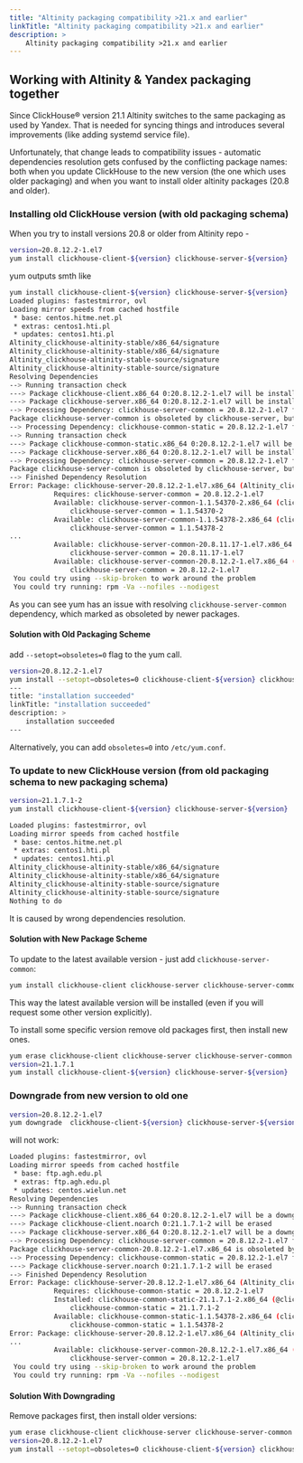 ```yaml
---
title: "Altinity packaging compatibility >21.x and earlier"
linkTitle: "Altinity packaging compatibility >21.x and earlier"
description: >
    Altinity packaging compatibility >21.x and earlier
---
```

## Working with Altinity & Yandex packaging together

Since ClickHouse® version 21.1 Altinity switches to the same packaging as used by Yandex. That is needed for syncing things and introduces several improvements (like adding systemd service file).

Unfortunately, that change leads to compatibility issues - automatic dependencies resolution gets confused by the conflicting package names: both when you update ClickHouse to the new version (the one which uses older packaging) and when you want to install older altinity packages (20.8 and older).

### Installing old ClickHouse version (with old packaging schema)

When you try to install versions 20.8 or older from Altinity repo -

```bash
version=20.8.12.2-1.el7
yum install clickhouse-client-${version} clickhouse-server-${version}
```

yum outputs smth like

```bash
yum install clickhouse-client-${version} clickhouse-server-${version}
Loaded plugins: fastestmirror, ovl
Loading mirror speeds from cached hostfile
 * base: centos.hitme.net.pl
 * extras: centos1.hti.pl
 * updates: centos1.hti.pl
Altinity_clickhouse-altinity-stable/x86_64/signature                                                                                                                                |  833 B  00:00:00
Altinity_clickhouse-altinity-stable/x86_64/signature                                                                                                                                | 1.0 kB  00:00:01 !!!
Altinity_clickhouse-altinity-stable-source/signature                                                                                                                                |  833 B  00:00:00
Altinity_clickhouse-altinity-stable-source/signature                                                                                                                                |  951 B  00:00:00 !!!
Resolving Dependencies
--> Running transaction check
---> Package clickhouse-client.x86_64 0:20.8.12.2-1.el7 will be installed
---> Package clickhouse-server.x86_64 0:20.8.12.2-1.el7 will be installed
--> Processing Dependency: clickhouse-server-common = 20.8.12.2-1.el7 for package: clickhouse-server-20.8.12.2-1.el7.x86_64
Package clickhouse-server-common is obsoleted by clickhouse-server, but obsoleting package does not provide for requirements
--> Processing Dependency: clickhouse-common-static = 20.8.12.2-1.el7 for package: clickhouse-server-20.8.12.2-1.el7.x86_64
--> Running transaction check
---> Package clickhouse-common-static.x86_64 0:20.8.12.2-1.el7 will be installed
---> Package clickhouse-server.x86_64 0:20.8.12.2-1.el7 will be installed
--> Processing Dependency: clickhouse-server-common = 20.8.12.2-1.el7 for package: clickhouse-server-20.8.12.2-1.el7.x86_64
Package clickhouse-server-common is obsoleted by clickhouse-server, but obsoleting package does not provide for requirements
--> Finished Dependency Resolution
Error: Package: clickhouse-server-20.8.12.2-1.el7.x86_64 (Altinity_clickhouse-altinity-stable)
           Requires: clickhouse-server-common = 20.8.12.2-1.el7
           Available: clickhouse-server-common-1.1.54370-2.x86_64 (clickhouse-stable)
               clickhouse-server-common = 1.1.54370-2
           Available: clickhouse-server-common-1.1.54378-2.x86_64 (clickhouse-stable)
               clickhouse-server-common = 1.1.54378-2
...
           Available: clickhouse-server-common-20.8.11.17-1.el7.x86_64 (Altinity_clickhouse-altinity-stable)
               clickhouse-server-common = 20.8.11.17-1.el7
           Available: clickhouse-server-common-20.8.12.2-1.el7.x86_64 (Altinity_clickhouse-altinity-stable)
               clickhouse-server-common = 20.8.12.2-1.el7
 You could try using --skip-broken to work around the problem
 You could try running: rpm -Va --nofiles --nodigest
```

As you can see yum has an issue with resolving `clickhouse-server-common` dependency, which marked as obsoleted by newer packages.

#### Solution with Old Packaging Scheme

add `--setopt=obsoletes=0` flag to the yum call.

```bash
version=20.8.12.2-1.el7
yum install --setopt=obsoletes=0 clickhouse-client-${version} clickhouse-server-${version}
---
title: "installation succeeded"
linkTitle: "installation succeeded"
description: >
    installation succeeded
---
```

Alternatively, you can add `obsoletes=0` into `/etc/yum.conf`.

### To update to new ClickHouse version (from old packaging schema to new packaging schema)

```bash
version=21.1.7.1-2
yum install clickhouse-client-${version} clickhouse-server-${version}
```

```bash
Loaded plugins: fastestmirror, ovl
Loading mirror speeds from cached hostfile
 * base: centos.hitme.net.pl
 * extras: centos1.hti.pl
 * updates: centos1.hti.pl
Altinity_clickhouse-altinity-stable/x86_64/signature                                                                                                                                |  833 B  00:00:00
Altinity_clickhouse-altinity-stable/x86_64/signature                                                                                                                                | 1.0 kB  00:00:01 !!!
Altinity_clickhouse-altinity-stable-source/signature                                                                                                                                |  833 B  00:00:00
Altinity_clickhouse-altinity-stable-source/signature                                                                                                                                |  951 B  00:00:00 !!!
Nothing to do
```

It is caused by wrong dependencies resolution.

#### Solution with New Package Scheme

To update to the latest available version - just add `clickhouse-server-common`:

```bash
yum install clickhouse-client clickhouse-server clickhouse-server-common
```

This way the latest available version will be installed (even if you will request some other version explicitly).

To install some specific version remove old packages first, then install new ones.

```bash
yum erase clickhouse-client clickhouse-server clickhouse-server-common clickhouse-common-static
version=21.1.7.1
yum install clickhouse-client-${version} clickhouse-server-${version}
```

### Downgrade from new version to old one

```bash
version=20.8.12.2-1.el7
yum downgrade  clickhouse-client-${version} clickhouse-server-${version}
```

will not work:

```bash
Loaded plugins: fastestmirror, ovl
Loading mirror speeds from cached hostfile
 * base: ftp.agh.edu.pl
 * extras: ftp.agh.edu.pl
 * updates: centos.wielun.net
Resolving Dependencies
--> Running transaction check
---> Package clickhouse-client.x86_64 0:20.8.12.2-1.el7 will be a downgrade
---> Package clickhouse-client.noarch 0:21.1.7.1-2 will be erased
---> Package clickhouse-server.x86_64 0:20.8.12.2-1.el7 will be a downgrade
--> Processing Dependency: clickhouse-server-common = 20.8.12.2-1.el7 for package: clickhouse-server-20.8.12.2-1.el7.x86_64
Package clickhouse-server-common-20.8.12.2-1.el7.x86_64 is obsoleted by clickhouse-server-21.1.7.1-2.noarch which is already installed
--> Processing Dependency: clickhouse-common-static = 20.8.12.2-1.el7 for package: clickhouse-server-20.8.12.2-1.el7.x86_64
---> Package clickhouse-server.noarch 0:21.1.7.1-2 will be erased
--> Finished Dependency Resolution
Error: Package: clickhouse-server-20.8.12.2-1.el7.x86_64 (Altinity_clickhouse-altinity-stable)
           Requires: clickhouse-common-static = 20.8.12.2-1.el7
           Installed: clickhouse-common-static-21.1.7.1-2.x86_64 (@clickhouse-stable)
               clickhouse-common-static = 21.1.7.1-2
           Available: clickhouse-common-static-1.1.54378-2.x86_64 (clickhouse-stable)
               clickhouse-common-static = 1.1.54378-2
Error: Package: clickhouse-server-20.8.12.2-1.el7.x86_64 (Altinity_clickhouse-altinity-stable)
...
           Available: clickhouse-server-common-20.8.12.2-1.el7.x86_64 (Altinity_clickhouse-altinity-stable)
               clickhouse-server-common = 20.8.12.2-1.el7
 You could try using --skip-broken to work around the problem
 You could try running: rpm -Va --nofiles --nodigest
```

#### Solution With Downgrading

Remove packages first, then install older versions:

```bash
yum erase clickhouse-client clickhouse-server clickhouse-server-common clickhouse-common-static
version=20.8.12.2-1.el7
yum install --setopt=obsoletes=0 clickhouse-client-${version} clickhouse-server-${version}
```
